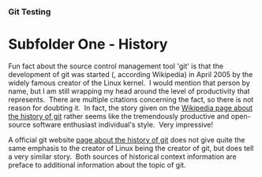 
### Git Testing

# Subfolder **One** - History

Fun fact about the source control management tool 'git' is that 
the development of git was started (, according Wikipedia) in 
April 2005 by the widely famous creator of the Linux kernel.&nbsp; 
I would mention that person by name, but I am still wrapping my 
head around the level of productivity that represents.&nbsp; 
There are multiple citations concerning the fact, so there is 
not reason for doubting it.&nbsp; 
In fact, the story given on the 
[Wikipedia page about the history of git](https://en.wikipedia.org/wiki/Git#History)
 rather seems like the tremendously productive and 
 open-source software enthusiast individual's style.&nbsp; 
 Very impressive!&nbsp; 
 
 A official git website 
[page about the history of git](https://git-scm.com/book/en/v2/Getting-Started-A-Short-History-of-Git)
does not give quite the same emphasis 
to the creator of Linux being the creator of git, but does 
tell a very similar story.&nbsp; Both sources of historical 
context information are preface to additional information about the 
topic of git.
